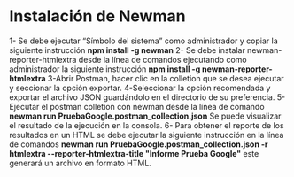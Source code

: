 Instalación de Newman
=================

1- Se debe ejecutar “Símbolo del sistema” como administrador y copiar la siguiente instrucción **npm install -g newman**
2- Se debe instalar newman-reporter-htmlextra desde la línea de comandos ejecutando como administrador la siguiente instrucción **npm install -g newman-reporter-htmlextra**
3-Abrir Postman, hacer clic en la colletion que se desea ejecutar y seccionar la opción exportar.
4-Seleccionar la opción recomendada y exportar el archivo JSON guardándolo en el directorio de su preferencia.
5-Ejecutar el postman colletion con newman desde la línea de comando **newman run PruebaGoogle.postman_collection.json** Se puede visualizar el resultado de la ejecución en la consola.
6- Para obtener el reporte de los resultados en un HTML se debe ejecutar la siguiente instrucción en la línea de comandos **newman run PruebaGoogle.postman_collection.json -r htmlextra --reporter-htmlextra-title "Informe Prueba Google"** este generará un archivo en formato HTML.
